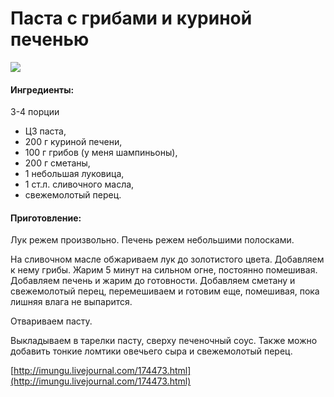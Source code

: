 # Паста с грибами и куриной печенью

![](https://s-media-cache-ak0.pinimg.com/564x/dd/57/d2/dd57d26c233b3ae8b2f3c9dc01fda419.jpg)

#### Ингредиенты:

3-4 порции

* ЦЗ паста,
* 200 г куриной печени,
* 100 г грибов \(у меня шампиньоны\),
* 200 г сметаны,
* 1 небольшая луковица,
* 1 ст.л. сливочного масла,
* свежемолотый перец.

#### Приготовление:

Лук режем произвольно. Печень режем небольшими полосками.

На сливочном масле обжариваем лук до золотистого цвета. Добавляем к нему грибы. Жарим 5 минут на сильном огне, постоянно помешивая. Добавляем печень и жарим до готовности. Добавляем сметану и свежемолотый перец, перемешиваем и готовим еще, помешивая, пока лишняя влага не выпарится.

Отвариваем пасту.

Выкладываем в тарелки пасту, сверху печеночный соус. Также можно добавить тонкие ломтики овечьего сыра и свежемолотый перец.

[http://imungu.livejournal.com/174473.html](http://imungu.livejournal.com/174473.html)

